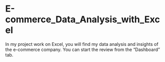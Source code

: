 # E-commerce_Data_Analysis_with_Excel
In my project work on Excel, you will find my data analysis and insights of the e-commerce company. You can start the review from the “Dashboard” tab.
